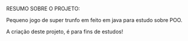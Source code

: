 RESUMO SOBRE O PROJETO:

Pequeno jogo de super trunfo em feito em java para estudo sobre POO.

A criação deste projeto, é para fins de estudos!
